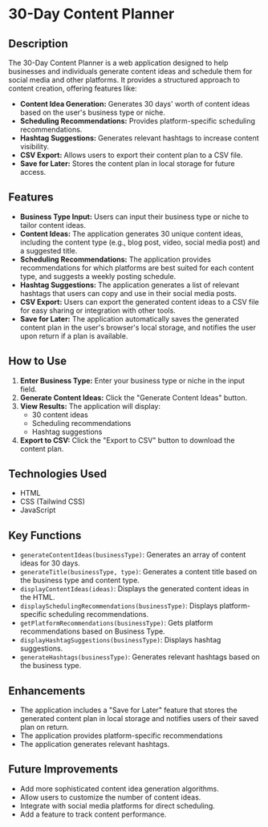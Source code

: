 # 30-Day Content Planner

## Description

The 30-Day Content Planner is a web application designed to help businesses and individuals generate content ideas and schedule them for social media and other platforms. It provides a structured approach to content creation, offering features like:

* **Content Idea Generation:** Generates 30 days' worth of content ideas based on the user's business type or niche.
* **Scheduling Recommendations:** Provides platform-specific scheduling recommendations.
* **Hashtag Suggestions:** Generates relevant hashtags to increase content visibility.
* **CSV Export:** Allows users to export their content plan to a CSV file.
* **Save for Later:** Stores the content plan in local storage for future access.

## Features

* **Business Type Input:** Users can input their business type or niche to tailor content ideas.
* **Content Ideas:** The application generates 30 unique content ideas, including the content type (e.g., blog post, video, social media post) and a suggested title.
* **Scheduling Recommendations:** The application provides recommendations for which platforms are best suited for each content type, and suggests a weekly posting schedule.
* **Hashtag Suggestions:** The application generates a list of relevant hashtags that users can copy and use in their social media posts.
* **CSV Export:** Users can export the generated content ideas to a CSV file for easy sharing or integration with other tools.
* **Save for Later:** The application automatically saves the generated content plan in the user's browser's local storage, and notifies the user upon return if a plan is available.

## How to Use

1.  **Enter Business Type:** Enter your business type or niche in the input field.
2.  **Generate Content Ideas:** Click the "Generate Content Ideas" button.
3.  **View Results:** The application will display:
    * 30 content ideas
    * Scheduling recommendations
    * Hashtag suggestions
4.  **Export to CSV:** Click the "Export to CSV" button to download the content plan.

## Technologies Used

* HTML
* CSS (Tailwind CSS)
* JavaScript

## Key Functions

* `generateContentIdeas(businessType)`: Generates an array of content ideas for 30 days.
* `generateTitle(businessType, type)`: Generates a content title based on the business type and content type.
* `displayContentIdeas(ideas)`: Displays the generated content ideas in the HTML.
* `displaySchedulingRecommendations(businessType)`: Displays platform-specific scheduling recommendations.
* `getPlatformRecommendations(businessType)`: Gets platform recommendations based on Business Type.
* `displayHashtagSuggestions(businessType)`: Displays hashtag suggestions.
* `generateHashtags(businessType)`: Generates relevant hashtags based on the business type.

## Enhancements

* The application includes a "Save for Later" feature that stores the generated content plan in local storage and notifies users of their saved plan on return.
* The application provides platform-specific recommendations
* The application generates relevant hashtags.

## Future Improvements

* Add more sophisticated content idea generation algorithms.
* Allow users to customize the number of content ideas.
* Integrate with social media platforms for direct scheduling.
* Add a feature to track content performance.
